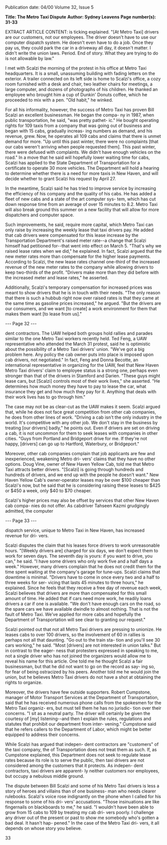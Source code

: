 Publication date: 04/00
Volume 32, Issue 5

**Title: The Metro Taxi Dispute**
**Author: Sydney Leavens**
**Page number(s): 31-33**

EXTRACT ARTICLE CONTENT:
is ticking 
explained. "[At Metro Taxi] drivers are our customers, not our 
employees. The driver doesn't have to use our computer dispatch 
system. He doesn't even have to do a job. Once they pay us, they 
could park the car in a driveway all day, it doesn't matter. I didn't 
write the union laws. Period. End of story. What they are trying to 
do is not allowable by law." 

I met with Scalzi the morning of the protest in his office at 
Metro Taxi headquarters. It is a small, unassuming building with 
fading letters on the exterior. A trailer connected on its left side is 
home to Scalzi's office, a cozy room furnished with a desk and chair, 
two leather chairs for meetings, a large computer, and dozens of 
photographs of his children. He thanked an employee who brought 
him a cup of Dunkin' Donuts coffee, which he proceeded to mix 
with a pen. "Old habit," he winked. 

For all his informality, however, the success of Metro Taxi has 
proven Bill Scalzi an excellent businessman. He began the compa-
ny in 1987, when public transportation, he said, "was pretty pathet-
ic." He bought operating rights for 109 taxis from a company that 
was going out of business and began with 15 cabs, gradually increas-
ing numbers as demand, and his revenue, grew. Now, he operates all 
109 cabs and claims that there is unmet demand for more. "Up until 
this past winter, there were no complaints [that our cabs weren't 
arriving when people requested them]. This past winter, there 
were 
defused with complaints. We didn't have enough vehicles 
on 
the road." In a move that he said will hopefully lower waiting time 
for cabs, Scalzi has applied to the State Department of 
Transportation for a certificate to operate 30 more vehicles. The 
Department 
will hold a hearing to determine whether there is a 
need for more taxis in New Haven, and will decide whether to 
grant Scalzi his request by April 27. 

In the meantime, Scalzi said he has tried to improve service by 
increasing the efficiency of his company and the quality of his cabs. 
He has added a fleet of new cabs and a state of the art computer sys-
tem, which has cut down response time from an average of over 15 
minutes to 8.2. Metro Taxi will also break ground this summer on 
a new facility that will allow for more dispatchers and computer 
space. 

Such improvements, he said, require more capital, which 
Metro Taxi can only raise by increasing the weekly lease that taxi 
drivers pay. He added that cab drivers were compensated for this 
lease increase by the Transportation Department's raised meter 
rate--a change that Scalzi himself had petitioned for--that went 
into effect on March 5. "That's why we raised lease rates when we 
did," he explained. In fact, Scalzi argued that the new meter rates 
more than compensate for the higher lease payments. According to 
Scalzi, the new lease rates channel one-third of the increased 
revenue of the new meter rates to the company while allowing drivers 
to keep two-thirds of the profit. "Drivers make more than they did 
before with the increased meter and lease rates," he asserted. 

Additionally, Scalzi's temporary compensation for increased 
prices was meant to show drivers that he is in touch with their 
needs. "The only reason that there is such a hubbub right now over 
raised rates is that they came at the same time as gasoline prices 
increased," he argued. "But the drivers are our consumers, and we want 
[to create] a work environment for them that makes them want 
[to lease from us]." 


--- Page 32 ---

dent contractors. The UAW helped both 
groups hold rallies and parades similar to 
the one Metro Taxi workers recently held. 
Ted Feng, a UAW representative who 
attended the March 31 protest, said he is 
optimistic about the possibility of a Metro 
Taxi drivers' union. "We've got a big problem 
here. Any policy the cab owner puts 
into place is imposed upon cab drivers, not 
negotiated." In fact, Feng and Donna 
Becotte, an international representative in 
organizing for the UAW, feel that New 
Haven Metro Taxi drivers' claim to 
employee status is a strong one, perhaps 
even stronger than that of the drivers in 
Stamford and Darien. "These guys might 
lease cars, but [Scalzi] controls most of 
their work lives," she asserted. "He determines 
how much money they have to pay 
to lease the car, what insurance they get 
and how much they pay for it. Anything 
that deals with their work lives has to go 
through him." 

The case may not be as clear-cut as the 
UAW makes it seem. Scalzi argued that, 
while he does not face great competition 
from other cab companies, he does from 
other lines of work. "Driving a cab isn't the 
only industry in the world. It's competitive 
with any other job. We don't stay in the 
business by treating [our drivers] badly," he 
points out. Even if drivers are set on driving 
a cab, it is not uncommon for them to seek 
leases with companies in other cities. 
"Guys from Portland and Bridgeport drive 
for me. If they're not happy, [drivers] can 
go up to Hartford, Waterbury, 
or Bridgeport." 

Moreover, other cab 
companies 
complain 
that job applicants are 
few and inexperienced, 
weakening Metro dri-
vers' claims that they have no 
other options. Doug Vine, 
owner of New Haven Yellow 
Cab, told me that Metro Taxi 
attracts 
better 
drivers. 
"[Scalzi] is going through 
hundreds and hundreds of 
drivers, and we end up with the people he 
doesn't want." New Haven Yellow Cab's 
owner-operator leases may be over $100 
cheaper than Scalzi's now, but he said that 
he is considering raising these leases to $425 
or $450 a week, only $40 to $70 cheaper. 

Scalzi's higher prices may also be offset by 
services that other New Haven cab compa-
nies do not offer. As cabdriver Tahseen 
Kazmi grudgingly admitted, the computer 


--- Page 33 ---

dispatch service, unique to Metro Taxi in 
New Haven, has increased revenue for dri-
vers. 

Scalzi disputes the claim that his leases 
force drivers to work unreasonable hours. 
"[Weekly drivers are] charged for six days, 
we don't expect them to work for seven 
days. The seventh day is yours: if you want 
to drive, you can," he said. "I have some 
drivers who only work five and a half days 
a week." However, many drivers complain 
that he does not credit them for the time 
spent waiting at the company's garage for 
tune-ups. Scalzi claims that downtime is 
minimal. "Drivers have to come in once 
every two and a half to three weeks for ser-
vicing that lasts 45 minutes to three hours," 
he explained. Since he feels that they 
receive a free day of revenue each week, 
Scalzi believes that drivers are more than 
compensated for this small amount of 
time. He added that if cars need more 
work, he readily loans drivers a car if one is 
available. "We don't have enough cars on 
the road, so the spare cars we have available 
dwindle to almost nothing. That is not the 
fault of Metro Taxi. We've applied for more 
cabs and hopefully the Department of 
Transportation will see clear to granting 
our request." 

Scalzi pointed out that not all Metro 
Taxi drivers are pressing to unionize. He 
leases cabs to over 100 drivers, so the 
involvement of 60 in rallies is perhaps not 
all that daunting. "Go out to the train sta-
tion and you'll see 30 cars working," he 
said. "Most [drivers] are not interested in 
union talks." But in contrast to the eager-
ness that protesters expressed in speaking to 
me, not a single driver who has not joined 
the organizers would allow me to reveal his 
name for this article. One told me he 
thought Scalzi a fair businessman, but that 
he did not want to go on the record as say-
ing so, for fear of being ostracized by his 
peers. Another told me he would join the 
union, but he believes Metro Taxi drivers 
do not have a shot at obtaining the rights 
to organize. 

Moreover, the drivers have few outside 
supporters. Robert Cumpstone, manager 
of Motor Transport Services at the 
Department of Transportation, said that he 
has received numerous phone calls from 
the spokesmen for the Metro Taxi organiz-
ers, but must tell them he has no jurisdic-
tion over their concerns. "I sit as a neutral 
party. The driver will certainly be given the 
courtesy of [my] listening--and then I 
explain the rules, regulations and statutes 
that prohibit our department from inter-
vening." Cumpstone said that he refers 
callers to the Department of Labor, which 
might be better equipped to address their 
concerns. 

While Scalzi has argued that indepen-
dent contractors are "customers" of the taxi 
company, 
the 
of 
Transportation does not treat them as such. 
If, 
as 
Cumpstone 
explained, 
this 
Department does not seek to regulate lease 
rates because its role is to serve the public, 
then taxi drivers are not considered among 
the customers that it protects. As indepen-
dent contractors, taxi drivers are apparent-
ly neither customers nor employees, but 
occupy a nebulous middle ground. 

The dispute between Bill Scalzi and 
some of his Metro Taxi drivers is less a story 
of heroes and villains than of one business-
man who needs clearer rulebooks. Scalzi's 
voice rose indignantly on the phone when 
I called for his response to some of his dri-
vers' accusations. "Those insinuations are 
like fingernails on blackboards to me," he 
said. "I wouldn't have been able to grow 
from 15 cabs to 109 by treating my cab dri-
vers poorly. I challenge any driver out of 
the present or past to show me somebody 
who's gotten a bad deal. It hasn't hap-
pened." In the case of the Metro Taxi dri-
vers, it all depends on whose story you 
believe. 

33